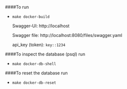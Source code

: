 ####To run 

* `make docker-build`
   
   Swagger-UI: http://localhost
   
   Swagger file: http://localhost:8080/files/swagger.yaml
   
   api_key (token): `key::1234`

####To inspect the database (psql) run

* `make docker-db-shell`

####To reset the database run

* `make docker-db-reset`



 